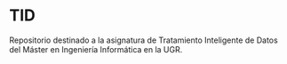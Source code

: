 # TID
Repositorio destinado a la asignatura de Tratamiento Inteligente de Datos del Máster en Ingeniería Informática en la UGR.
